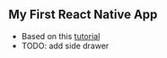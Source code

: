 ## My First React Native App
* Based on this [tutorial](https://medium.com/@ladyleet/building-your-first-react-native-app-4f21ced91064)
* TODO: add side drawer
